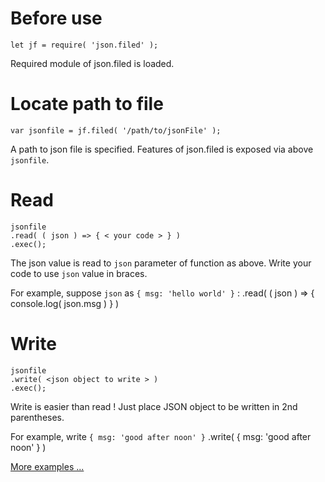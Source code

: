 # Before use
    let jf = require( 'json.filed' );

Required module of json.filed is loaded.


# Locate path to file
    var jsonfile = jf.filed( '/path/to/jsonFile' );
   
A path to json file is specified.
Features of json.filed is exposed via above `jsonfile`.


# Read
    jsonfile
    .read( ( json ) => { < your code > } )
    .exec();

The json value is read to `json` parameter of function as above.
Write your code to use `json` value in braces.

For example, suppose `json` as `{ msg: 'hello world' }` :
    .read( ( json ) => { console.log( json.msg ) } )


# Write
    jsonfile
    .write( <json object to write > )
    .exec();

Write is easier than read !
Just place JSON object to be written in 2nd parentheses.

For example, write `{ msg: 'good after noon' }` 
    .write( { msg: 'good after noon' } )

[More examples ...](./examples.md)

